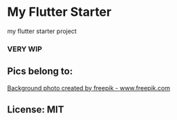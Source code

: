 # My Flutter Starter

my flutter starter project

### VERY WIP

## Pics belong to:
<a href="https://www.freepik.com/free-photos-vectors/background">Background photo created by freepik - www.freepik.com</a>

## License: MIT
